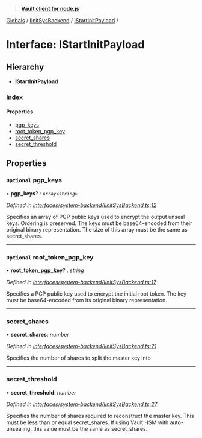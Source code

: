 > **[Vault client for node.js](../README.md)**

[Globals](../globals.md) / [IInitSysBackend](../modules/iinitsysbackend.md) / [IStartInitPayload](iinitsysbackend.istartinitpayload.md) /

# Interface: IStartInitPayload

## Hierarchy

* **IStartInitPayload**

### Index

#### Properties

* [pgp_keys](iinitsysbackend.istartinitpayload.md#optional-pgp_keys)
* [root_token_pgp_key](iinitsysbackend.istartinitpayload.md#optional-root_token_pgp_key)
* [secret_shares](iinitsysbackend.istartinitpayload.md#secret_shares)
* [secret_threshold](iinitsysbackend.istartinitpayload.md#secret_threshold)

## Properties

### `Optional` pgp_keys

• **pgp_keys**? : *`Array<string>`*

*Defined in [interfaces/system-backend/IInitSysBackend.ts:12](https://github.com/theogravity/vault-tacular/blob/39d6e20/src/interfaces/system-backend/IInitSysBackend.ts#L12)*

Specifies an array of PGP public keys used to encrypt the output unseal keys. Ordering is
preserved. The keys must be base64-encoded from their original binary representation.
The size of this array must be the same as secret_shares.

___

### `Optional` root_token_pgp_key

• **root_token_pgp_key**? : *string*

*Defined in [interfaces/system-backend/IInitSysBackend.ts:17](https://github.com/theogravity/vault-tacular/blob/39d6e20/src/interfaces/system-backend/IInitSysBackend.ts#L17)*

Specifies a PGP public key used to encrypt the initial root token. The key must be
base64-encoded from its original binary representation.

___

###  secret_shares

• **secret_shares**: *number*

*Defined in [interfaces/system-backend/IInitSysBackend.ts:21](https://github.com/theogravity/vault-tacular/blob/39d6e20/src/interfaces/system-backend/IInitSysBackend.ts#L21)*

Specifies the number of shares to split the master key into

___

###  secret_threshold

• **secret_threshold**: *number*

*Defined in [interfaces/system-backend/IInitSysBackend.ts:27](https://github.com/theogravity/vault-tacular/blob/39d6e20/src/interfaces/system-backend/IInitSysBackend.ts#L27)*

Specifies the number of shares required to reconstruct the master key. This must be less
than or equal secret_shares. If using Vault HSM with auto-unsealing, this value must be the
same as secret_shares.